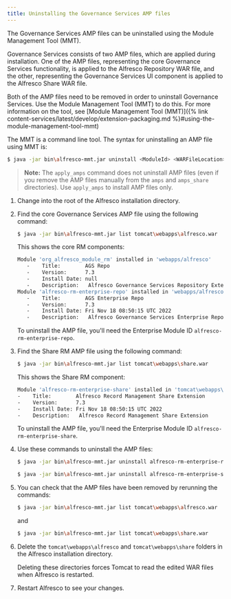 ```yaml
---
title: Uninstalling the Governance Services AMP files
---
```


The Governance Services AMP files can be uninstalled using the Module Management Tool (MMT).

Governance Services consists of two AMP files, which are applied during installation. One of the AMP files, 
representing the core Governance Services functionality, is applied to the Alfresco Repository WAR file, and the other, 
representing the Governance Services UI component is applied to the Alfresco Share WAR file. 

Both of the AMP files need to be removed in order to uninstall Governance Services. 
Use the Module Management Tool (MMT) to do this. For more information on the tool, 
see [Module Management Tool (MMT)]({% link content-services/latest/develop/extension-packaging.md %}#using-the-module-management-tool-mmt)

The MMT is a command line tool. The syntax for uninstalling an AMP file using MMT is:

```bash
$ java -jar bin\alfresco-mmt.jar uninstall <ModuleId> <WARFileLocation>
```

> **Note:** The `apply_amps` command does not uninstall AMP files (even if you remove the AMP files manually from the `amps` and `amps_share` directories). Use `apply_amps` to install AMP files only.

1. Change into the root of the Alfresco installation directory.

2. Find the core Governance Services AMP file using the following command:

    ```bash
    $ java -jar bin\alfresco-mmt.jar list tomcat\webapps\alfresco.war                                  
    ```

    This shows the core RM components:

    ```bash
    Module 'org_alfresco_module_rm' installed in 'webapps/alfresco'
       -    Title:        AGS Repo
       -    Version:      7.3
       -    Install Date: null
       -    Description:   Alfresco Governance Services Repository Extension
    Module 'alfresco-rm-enterprise-repo' installed in 'webapps/alfresco'
       -    Title:        AGS Enterprise Repo
       -    Version:      7.3
       -    Install Date: Fri Nov 18 08:50:15 UTC 2022
       -    Description:   Alfresco Governance Services Enterprise Repository Extension    
   ```

    To uninstall the AMP file, you'll need the Enterprise Module ID `alfresco-rm-enterprise-repo`.

3. Find the Share RM AMP file using the following command:

    ```bash
    $ java -jar bin\alfresco-mmt.jar list tomcat\webapps\share.war                        
    ```

    This shows the Share RM component:

    ```bash
    Module 'alfresco-rm-enterprise-share' installed in 'tomcat\webapps\share.war'
    -    Title:        Alfresco Record Management Share Extension
    -    Version:      7.3
    -    Install Date: Fri Nov 18 08:50:15 UTC 2022
    -    Description:   Alfresco Record Management Share Extension              
    ```

    To uninstall the AMP file, you'll need the Enterprise Module ID `alfresco-rm-enterprise-share`.

4. Use these commands to uninstall the AMP files:

    ```bash
    $ java -jar bin\alfresco-mmt.jar uninstall alfresco-rm-enterprise-repo tomcat\webapps\alfresco.war            
    ```

    ```bash
    $ java -jar bin\alfresco-mmt.jar uninstall alfresco-rm-enterprise-share tomcat\webapps\share.war            
    ```

5. You can check that the AMP files have been removed by rerunning the commands:

    ```bash
    $ java -jar bin\alfresco-mmt.jar list tomcat\webapps\alfresco.war                        
    ```

    and

    ```bash
    $ java -jar bin\alfresco-mmt.jar list tomcat\webapps\share.war                                      
    ```

6. Delete the `tomcat\webapps\alfresco` and `tomcat\webapps\share` folders in the Alfresco installation directory.

    Deleting these directories forces Tomcat to read the edited WAR files when Alfresco is restarted.

7. Restart Alfresco to see your changes.

